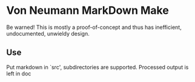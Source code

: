 Von Neumann MarkDown Make
=========================

Be warned!
This is mostly a proof-of-concept and thus has inefficient, undocumented, unwieldy design.

Use
---
Put markdown in `src', subdirectories are supported.
Processed output is left in doc
